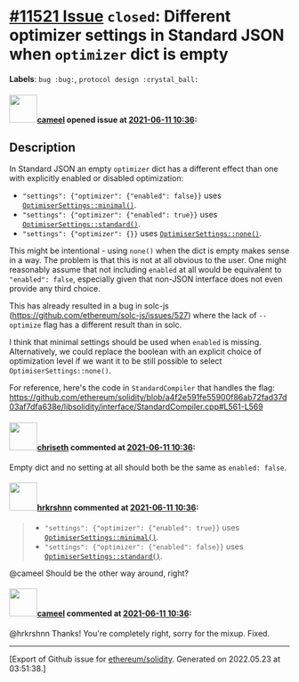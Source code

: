 # [\#11521 Issue](https://github.com/ethereum/solidity/issues/11521) `closed`: Different optimizer settings in Standard JSON when `optimizer` dict is empty
**Labels**: `bug :bug:`, `protocol design :crystal_ball:`


#### <img src="https://avatars.githubusercontent.com/u/137030?v=4" width="50">[cameel](https://github.com/cameel) opened issue at [2021-06-11 10:36](https://github.com/ethereum/solidity/issues/11521):

## Description
In Standard JSON an empty `optimizer` dict has a different effect than one with explicitly enabled or disabled optimization:
- `"settings": {"optimizer": {"enabled": false}}` uses [`OptimiserSettings::minimal()`](https://github.com/ethereum/solidity/blob/v0.8.5/libsolidity/interface/OptimiserSettings.h#L68-L74).
- `"settings": {"optimizer": {"enabled": true}}`  uses [`OptimiserSettings::standard()`](https://github.com/ethereum/solidity/blob/v0.8.5/libsolidity/interface/OptimiserSettings.h#L76-L90).
- `"settings": {"optimizer": {}}` uses [`OptimiserSettings::none()`](https://github.com/ethereum/solidity/blob/v0.8.5/libsolidity/interface/OptimiserSettings.h#L63-L66).

This might be intentional - using `none()` when the dict is empty makes sense in a way. The problem is that this is not at all obvious to the user. One might reasonably assume that not including `enabled` at all would be equivalent to `"enabled": false`, especially given that non-JSON interface does not even provide any third choice.

This has already resulted in a bug in solc-js (https://github.com/ethereum/solc-js/issues/527) where the lack of `--optimize` flag has a different result than in solc.

I think that minimal settings should be used when `enabled` is missing. Alternatively, we could replace the boolean with an explicit choice of optimization level if we want it to be still possible to select `OptimiserSettings::none()`.

For reference, here's the code in `StandardCompiler` that handles the flag: https://github.com/ethereum/solidity/blob/a4f2e591fe55900f86ab72fad37d03af7dfa638e/libsolidity/interface/StandardCompiler.cpp#L561-L569

#### <img src="https://avatars.githubusercontent.com/u/9073706?v=4" width="50">[chriseth](https://github.com/chriseth) commented at [2021-06-11 10:36](https://github.com/ethereum/solidity/issues/11521#issuecomment-860467652):

Empty dict and no setting at all should both be the same as `enabled: false`.

#### <img src="https://avatars.githubusercontent.com/u/13174375?u=52d702cb6bec53b561afa293cf9cd53ef7a63924&v=4" width="50">[hrkrshnn](https://github.com/hrkrshnn) commented at [2021-06-11 10:36](https://github.com/ethereum/solidity/issues/11521#issuecomment-861330583):

> - `"settings": {"optimizer": {"enabled": true}}` uses [`OptimiserSettings::minimal()`](https://github.com/ethereum/solidity/blob/v0.8.5/libsolidity/interface/OptimiserSettings.h#L68-L74).
> - `"settings": {"optimizer": {"enabled": false}}`  uses [`OptimiserSettings::standard()`](https://github.com/ethereum/solidity/blob/v0.8.5/libsolidity/interface/OptimiserSettings.h#L76-L90).

@cameel Should be the other way around, right?

#### <img src="https://avatars.githubusercontent.com/u/137030?v=4" width="50">[cameel](https://github.com/cameel) commented at [2021-06-11 10:36](https://github.com/ethereum/solidity/issues/11521#issuecomment-861356901):

@hrkrshnn Thanks! You're completely right, sorry for the mixup. Fixed.


-------------------------------------------------------------------------------



[Export of Github issue for [ethereum/solidity](https://github.com/ethereum/solidity). Generated on 2022.05.23 at 03:51:38.]

